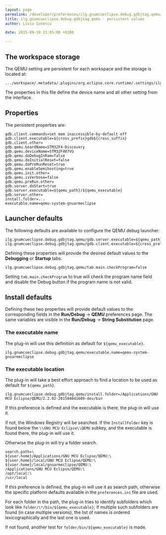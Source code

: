 ```yaml
---
layout: page
permalink: /developer/preferences/ilg.gnumcueclipse.debug.gdbjtag.qemu/
title: ilg.gnumcueclipse.debug.gdbjtag.qemu - persistent values
author: Liviu Ionescu

date: 2015-09-10 21:05:00 +0300

---
```


The workspace storage
---------------------

The QEMU setting are persistent for each workspace and the storage is located at:

    .../workspace/.metadata/.plugins/org.eclipse.core.runtime/.settings/ilg.gnumcueclipse.debug.gdbjtag.qemu.prefs

The properties in this file define the device name and all other setting from the interface.

## Properties
The persistent properties are:

    gdb.client.commands=set mem inaccessible-by-default off
    gdb.client.executable=${cross_prefix}gdb${cross_suffix}
    gdb.client.other=
    gdb.qemu.boardName=STM32F4-Discovery
    gdb.qemu.deviceName=STM32F407VG
    gdb.qemu.doDebugInRam=false
    gdb.qemu.doInitialReset=false
    gdb.qemu.doPreRunReset=true
    gdb.qemu.enableSemihosting=true
    gdb.qemu.init.other=
    gdb.qemu.isVerbose=false
    gdb.qemu.preRun.other=
    gdb.server.doStart=true
    gdb.server.executable=${qemu_path}/${qemu_executable}
    gdb.server.other=
    install.folder=...
    executable.name=qemu-system-gnuarmeclipse


## Launcher defaults

The following defaults are available to configure the QEMU debug launcher:

    ilg.gnumcueclipse.debug.gdbjtag.qemu/gdb.server.executable=${qemu_path}/${qemu_executable}
    ilg.gnumcueclipse.debug.gdbjtag.qemu/gdb.client.executable=${cross_prefix}gdb${cross_suffix}

Defining these properties will provide the desired default values to the **Debugging** or **Startup** tabs.

    ilg.gnumcueclipse.debug.gdbjtag.qemu/tab.main.checkProgram=false

Setting `tab.main.checkProgram` to true will check the program name field and disable the Debug button if the program name is not valid.

## Install defaults

Defining these two properties will provide default values to the corresponding fields in the **Run/Debug** → **QEMU** preferences page. The same variables are visible in the **Run/Debug** → **String Substitution** page.

### The executable name

The plug-in will use this definition as default for `${qemu_executable}`.

    ilg.gnumcueclipse.debug.gdbjtag.qemu/executable.name=qemu-system-gnuarmeclipse

### The executable location

The plug-in will take a best effort approach to find a location to be used as default for `${qemu_path}`.

    ilg.gnumcueclipse.debug.gdbjtag.qemu/install.folder=/Applications/GNU MCU Eclipse/QEMU/2.2.92-201504041609-dev/bin

If this preference is defined and the executable is there, the plug-in will use it.

if not, the Windows Registry will be searched. If the `InstallFolder` key is found below the `\\GNU MCU Eclipse\\QEMU` subkey, and the executable is found there, the plug-in will use it.

Otherwise the plug-in will try a folder search.

    search.path=\
    ${user.home}/Applications/GNU MCU Eclipse/QEMU:\
    ${user.home}/local/GNU MCU Eclipse/QEMU:\
    ${user.home}/local/gnuarmeclipse/QEMU:\
    /Applications/GNU MCU Eclipse/QEMU:\
    /opt/local:\
    /usr/local

If this preference is defined, the plug-in will use it as search path, otherwise the specific platform defaults available in the `preferences.ini` file are used.

For each folder in the path, the plug-in tries to identify subfolders which look like `folder/\*/bin/${qemu_executable}`; if multiple such subfolders are found (in case multiple versions), the list of names is ordered lexicographically and the last one is used.

If not found, another test for `folder/bin/${qemu_executable}` is made.
